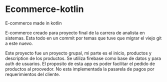 # Ecommerce-kotlin
E-commerce made in kotlin 

E-commerce creado para proyecto final de la carrera de analista en sistemas.
Esta todo en un commit por temas que tuve que migrar el viejo git a este nuevo.

Este proyecto fue un proyecto grupal, mi parte es el inicio, productos y description de los productos. Se utiliza firebase como base de datos y para auth de usuarios.
El proposito de esta app es poder facilitar el pedido de productos al proovedor. No esta implementada la pasarela de pagos por requerimientos del cliente. 
